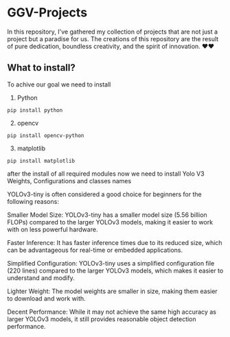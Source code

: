 # GGV-Projects

In this repository, I've gathered my collection of projects that are not just a project but a paradise for us. The creations of this repository are the result of pure dedication, boundless creativity, and the spirit of innovation. ❤️❤️

## What to install?
To achive our goal we need to install
1. Python
```
pip install python
```
2. opencv
```
pip install opencv-python
```
3. matplotlib
```
pip install matplotlib
```

after the install of all required modules now we need to install Yolo V3 Weights, Configurations and classes names

YOLOv3-tiny is often considered a good choice for beginners for the following reasons:

Smaller Model Size: YOLOv3-tiny has a smaller model size (5.56 billion FLOPs) compared to the larger YOLOv3 models, making it easier to work with on less powerful hardware.

Faster Inference: It has faster inference times due to its reduced size, which can be advantageous for real-time or embedded applications.

Simplified Configuration: YOLOv3-tiny uses a simplified configuration file (220 lines) compared to the larger YOLOv3 models, which makes it easier to understand and modify.

Lighter Weight: The model weights are smaller in size, making them easier to download and work with.

Decent Performance: While it may not achieve the same high accuracy as larger YOLOv3 models, it still provides reasonable object detection performance.